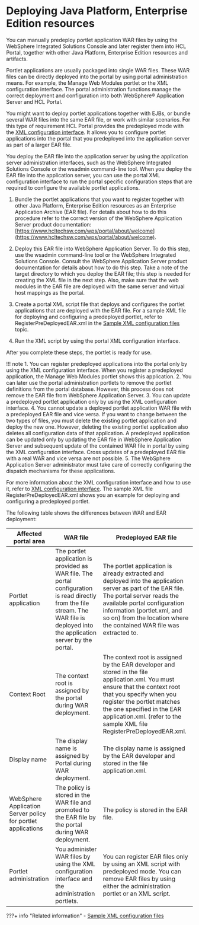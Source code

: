 # Deploying Java Platform, Enterprise Edition resources

You can manually predeploy portlet application WAR files by using the WebSphere Integrated Solutions Console and later register them into HCL Portal, together with other Java Platform, Enterprise Edition resources and artifacts.

Portlet applications are usually packaged into single WAR files. These WAR files can be directly deployed into the portal by using portal administration means. For example, the Manage Web Modules portlet or the XML configuration interface. The portal administration functions manage the correct deployment and configuration into both WebSphere® Application Server and HCL Portal.

You might want to deploy portlet applications together with EJBs, or bundle several WAR files into the same EAR file, or work with similar scenarios. For this type of requirement HCL Portal provides the predeployed mode with the [XML configuration interface](../../../deployment/manage/portal_admin_tools/xml_config_interface/index.md). It allows you to configure portlet applications into the portal that you predeployed into the application server as part of a larger EAR file.

You deploy the EAR file into the application server by using the application server administration interfaces, such as the WebSphere Integrated Solutions Console or the wsadmin command-line tool. When you deploy the EAR file into the application server, you can use the portal XML configuration interface to run the portal specific configuration steps that are required to configure the available portlet applications.

1.  Bundle the portlet applications that you want to register together with other Java Platform, Enterprise Edition resources as an Enterprise Application Archive \(EAR file\). For details about how to do this procedure refer to the correct version of the WebSphere Application Server product documentation: [https://www.hcltechsw.com/wps/portal/about/welcome](https://www.hcltechsw.com/wps/portal/about/welcome).

2.  Deploy this EAR file into WebSphere Application Server. To do this step, use the wsadmin command-line tool or the WebSphere Integrated Solutions Console. Consult the WebSphere Application Server product documentation for details about how to do this step. Take a note of the target directory to which you deploy the EAR file; this step is needed for creating the XML file in the next step. Also, make sure that the web modules in the EAR file are deployed with the same server and virtual host mappings as the portal.

3.  Create a portal XML script file that deploys and configures the portlet applications that are deployed with the EAR file. For a sample XML file for deploying and configuring a predeployed portlet, refer to RegisterPreDeployedEAR.xml in the [Sample XML configuration files](../../../deployment/manage/portal_admin_tools/xml_config_interface/xml_config_ref/admxmsmp.md) topic.

4.  Run the XML script by using the portal XML configuration interface.


After you complete these steps, the portlet is ready for use.

!!! note
    1.  You can register predeployed applications into the portal only by using the XML configuration interface. When you register a predeployed application, the Manage Web Modules portlet shows this application.
    2.  You can later use the portal administration portlets to remove the portlet definitions from the portal database. However, this process does not remove the EAR file from WebSphere Application Server.
    3.  You can update a predeployed portlet application only by using the XML configuration interface.
    4.  You cannot update a deployed portlet application WAR file with a predeployed EAR file and vice versa. If you want to change between the two types of files, you must delete the existing portlet application and deploy the new one. However, deleting the existing portlet application also deletes all configuration data of that application. A predeployed application can be updated only by updating the EAR file in WebSphere Application Server and subsequent update of the contained WAR file in portal by using the XML configuration interface. Cross updates of a predeployed EAR file with a real WAR and vice versa are not possible.
    5.  The WebSphere Application Server administrator must take care of correctly configuring the dispatch mechanisms for these applications.

For more information about the XML configuration interface and how to use it, refer to [XML configuration interface](../../../deployment/manage/portal_admin_tools/xml_config_interface/xml_config_ref/admxmsmp.md). The sample XML file RegisterPreDeployedEAR.xml shows you an example for deploying and configuring a predeployed portlet.

The following table shows the differences between WAR and EAR deployment:

|Affected portal area|WAR file|Predeployed EAR file|
|--------------------|--------|--------------------|
|Portlet application|The portlet application is provided as WAR file. The portal configuration is read directly from the file stream. The WAR file is deployed into the application server by the portal.|The portlet application is already extracted and deployed into the application server as part of the EAR file. The portal server reads the available portal configuration information \(portlet.xml, and so on\) from the location where the contained WAR file was extracted to.|
|Context Root|The context root is assigned by the portal during WAR deployment.|The context root is assigned by the EAR developer and stored in the file application.xml. You must ensure that the context root that you specify when you register the portlet matches the one specified in the EAR application.xml. \(refer to the sample XML file RegisterPreDeployedEAR.xml.|
|Display name|The display name is assigned by Portal during WAR deployment.|The display name is assigned by the EAR developer and stored in the file application.xml.|
|WebSphere Application Server policy for portlet applications|The policy is stored in the WAR file and promoted to the EAR file by the portal during WAR deployment.|The policy is stored in the EAR file.|
|Portlet administration|You administer WAR files by using the XML configuration interface and the administration portlets.|You can register EAR files only by using an XML script with predeployed mode. You can remove EAR files by using either the administration portlet or an XML script.|


???+ info "Related information"
    - [Sample XML configuration files](../../../deployment/manage/portal_admin_tools/xml_config_interface/xml_config_ref/admxmsmp.md)

